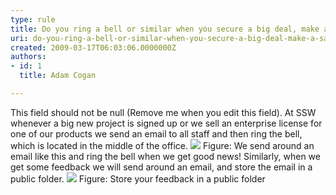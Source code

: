 ```yaml
---
type: rule
title: Do you ring a bell or similar when you secure a big deal, make a sale or get some great feedback?
uri: do-you-ring-a-bell-or-similar-when-you-secure-a-big-deal-make-a-sale-or-get-some-great-feedback
created: 2009-03-17T06:03:06.0000000Z
authors:
- id: 1
  title: Adam Cogan

---
```


 This field should not be null (Remove me when you edit this field). 
At SSW whenever a big new project is signed up or we sell an enterprise license for one of our products we send an email to all staff and then ring the bell, which is located in the middle of the office.
![ ](/Standards/Management/RulesToSuccessfulProjects/PublishingImages/GoodNewsEmail.gif) Figure: We send around an email like this and ring the bell when we get good news! 
Similarly, when we get some feedback we will send around an email, and store the email in a public folder.
![ ](/Standards/Management/RulesToSuccessfulProjects/PublishingImages/Feedback.gif) Figure: Store your feedback in a public folder
